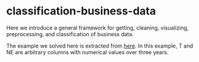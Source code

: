 # classification-business-data

Here we introduce a general framework for getting, cleaning, visualizing, preprocessing, and classification of business data. 

The example we solved here is extracted from [here](https://opendata.datainfogreffe.fr/explore/?q=Chiffres+Cl%C3%A9s&sort=modified). 
In this example, T and NE are arbitrary columns with numerical values over three years.
